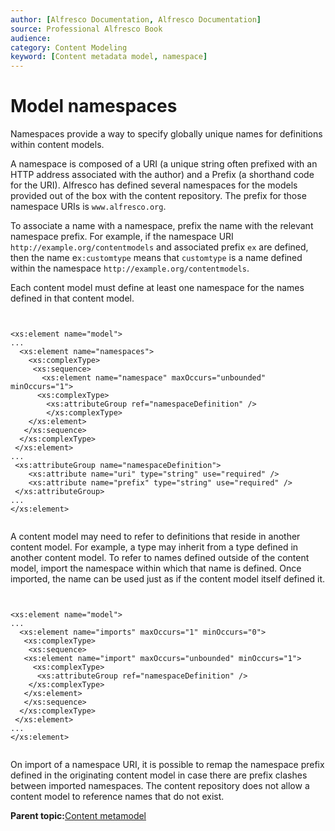 ```yaml
---
author: [Alfresco Documentation, Alfresco Documentation]
source: Professional Alfresco Book
audience: 
category: Content Modeling
keyword: [Content metadata model, namespace]
---
```


# Model namespaces

Namespaces provide a way to specify globally unique names for definitions within content models.

A namespace is composed of a URI \(a unique string often prefixed with an HTTP address associated with the author\) and a Prefix \(a shorthand code for the URI\). Alfresco has defined several namespaces for the models provided out of the box with the content repository. The prefix for those namespace URIs is `www.alfresco.org`.

To associate a name with a namespace, prefix the name with the relevant namespace prefix. For example, if the namespace URI `http://example.org/contentmodels` and associated prefix `ex` are defined, then the name e`x:customtype` means that `customtype` is a name defined within the namespace `http://example.org/contentmodels`.

Each content model must define at least one namespace for the names defined in that content model.

```

        
<xs:element name="model">
...
  <xs:element name="namespaces">
    <xs:complexType>
     <xs:sequence>
       <xs:element name="namespace" maxOccurs="unbounded" minOccurs="1">
      <xs:complexType>
        <xs:attributeGroup ref="namespaceDefinition" />
        </xs:complexType>
    </xs:element>
   </xs:sequence>
  </xs:complexType>
 </xs:element>
...
 <xs:attributeGroup name="namespaceDefinition">
    <xs:attribute name="uri" type="string" use="required" />
    <xs:attribute name="prefix" type="string" use="required" />
 </xs:attributeGroup>
...
</xs:element>


```

A content model may need to refer to definitions that reside in another content model. For example, a type may inherit from a type defined in another content model. To refer to names defined outside of the content model, import the namespace within which that name is defined. Once imported, the name can be used just as if the content model itself defined it.

```

        
<xs:element name="model">
...
  <xs:element name="imports" maxOccurs="1" minOccurs="0">
   <xs:complexType>
    <xs:sequence>
   <xs:element name="import" maxOccurs="unbounded" minOccurs="1">
     <xs:complexType>
      <xs:attributeGroup ref="namespaceDefinition" />
    </xs:complexType>
   </xs:element>
   </xs:sequence>
  </xs:complexType>
 </xs:element>
...
</xs:element>


```

On import of a namespace URI, it is possible to remap the namespace prefix defined in the originating content model in case there are prefix clashes between imported namespaces. The content repository does not allow a content model to reference names that do not exist.

**Parent topic:**[Content metamodel](../concepts/metadata-model-define.md)

